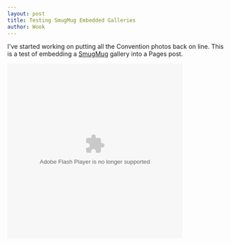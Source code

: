 ```yaml
---
layout: post
title: Testing SmugMug Embedded Galleries
author: Wook
---
```


I've started working on putting all the Convention photos back on line.  This is a
test of embedding a [SmugMug][] gallery into a Pages post.

<object classid="clsid:D27CDB6E-AE6D-11cf-96B8-444553540000" width="400" height="400" id="ssidx"><param name="movie" value="http://cdn.smugmug.com/ria/ShizamSlides-2013072402.swf" /><param name="flashVars" value="AlbumID=48300955&AlbumKey=6BfWsX&transparent=true&bgColor=&borderThickness=&borderColor=&useInside=&endPoint=&mainHost=cdn.smugmug.com&VersionNos=2013072402&showLogo=false&width=400&height=400&clickToImage=true&captions=true&showThumbs=true&autoStart=true&showSpeed=true&pageStyle=black&showButtons=true&randomStart=false&randomize=false&splash=&splashDelay=0&crossFadeSpeed=350" /><param name="wmode" value="transparent" /><param name="allowNetworking" value="all" /><param name="allowScriptAccess" value="always" /><embed src="http://cdn.smugmug.com/ria/ShizamSlides-2013072402.swf" flashVars="AlbumID=48300955&AlbumKey=6BfWsX&transparent=true&bgColor=&borderThickness=&borderColor=&useInside=&endPoint=&mainHost=cdn.smugmug.com&VersionNos=2013072402&showLogo=false&width=400&height=400&clickToImage=true&captions=true&showThumbs=true&autoStart=true&showSpeed=true&pageStyle=black&showButtons=true&randomStart=false&randomize=false&splash=&splashDelay=0&crossFadeSpeed=350" width="400" height="400" wmode="transparent" type="application/x-shockwave-flash" allowScriptAccess="always" allowNetworking="all" ></embed></object>

[SmugMug]: http://www.smugmug.com "SmugMug"